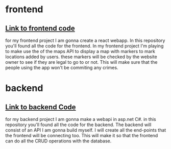 # frontend

## [Link to frontend code](https://github.com/WouterVerschuren/urbanexplorerfrontend.git)

for my frontend project I am gonna create a react webapp. In this repository you'll found all the code for the frontend. In my frontend project I'm playing to make use the of the maps API to display a map with markers to mark locations added by users. these markers will be checked by the website owner to see if they are legal to go to or not. This will make sure that the people using the app won't be commiting any crimes. 





# backend

## [Link to backend Code](https://github.com/WouterVerschuren/UrbanExplorerAPI.git)

for my backend project I am gonna make a webapi in asp.net C#. in this repository you'll found all the code for the backend. The backend will consist of an API I am gonna build myself. I will create all the end-points that the frontend will be connecting too. This will make it so that the frontend can do all the CRUD operations with the database.
